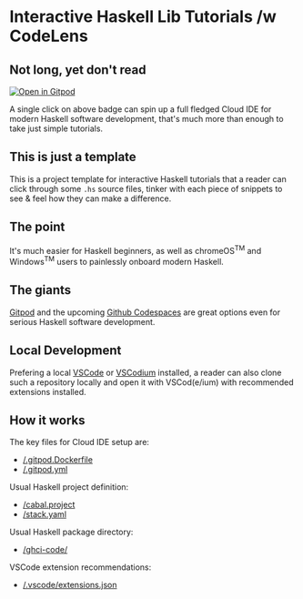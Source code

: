 # Interactive Haskell Lib Tutorials /w CodeLens

## Not long, yet don't read

[![Open in Gitpod](https://gitpod.io/button/open-in-gitpod.svg)](https://gitpod.io/#https://github.com/complyue/GHCiCode)

A single click on above badge can spin up a full fledged Cloud IDE for modern Haskell software development, that's much more than enough to take just simple tutorials.

## This is just a template

This is a project template for interactive Haskell tutorials that a reader can click through some `.hs` source files, tinker with each piece of snippets to see & feel how they can make a difference.

## The point

It's much easier for Haskell beginners, as well as chromeOS<sup>TM</sup> and Windows<sup>TM</sup> users to painlessly onboard modern Haskell.

## The giants

[Gitpod](https://gitpod.io) and the upcoming [Github Codespaces](https://github.com/features/codespaces) are great options even for serious Haskell software development.

## Local Development

Prefering a local [VSCode](https://code.visualstudio.com) or [VSCodium](https://vscodium.com/) installed, a reader can also clone such a repository locally and open it with VSCod(e/ium) with recommended extensions installed.

## How it works

The key files for Cloud IDE setup are:

- [/.gitpod.Dockerfile](./.gitpod.Dockerfile)
- [/.gitpod.yml](./.gitpod.yml)

Usual Haskell project definition:

- [/cabal.project](./cabal.project)
- [/stack.yaml](./stack.yaml)

Usual Haskell package directory:

- [/ghci-code/](./ghci-code/)

VSCode extension recommendations:

- [/.vscode/extensions.json](./.vscode/extensions.json)
